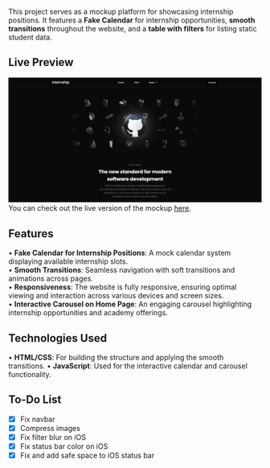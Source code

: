 This project serves as a mockup platform for showcasing internship positions. It features a **Fake Calendar** for internship opportunities, **smooth transitions** throughout the website, and a **table with filters** for listing static student data.

## Live Preview
![Website Mockup Preview](./images/Internship-website-preview.png)
You can check out the live version of the mockup [here](https://termjs.github.io/CodeAcademy/).

## Features
• **Fake Calendar for Internship Positions**: A mock calendar system displaying available internship slots.  
• **Smooth Transitions**: Seamless navigation with soft transitions and animations across pages.  
• **Responsiveness**: The website is fully responsive, ensuring optimal viewing and interaction across various devices and screen sizes.  
• **Interactive Carousel on Home Page**: An engaging carousel highlighting internship opportunities and academy offerings.

## Technologies Used
• **HTML/CSS**: For building the structure and applying the smooth transitions.
• **JavaScript**: Used for the interactive calendar and carousel functionality.

## To-Do List
- [x] Fix navbar
- [x] Compress images
- [x] Fix filter blur on iOS
- [x] Fix status bar color on iOS
- [x] Fix and add safe space to iOS status bar
